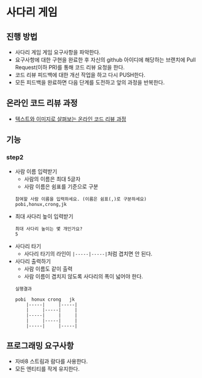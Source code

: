 # 사다리 게임
## 진행 방법
* 사다리 게임 게임 요구사항을 파악한다.
* 요구사항에 대한 구현을 완료한 후 자신의 github 아이디에 해당하는 브랜치에 Pull Request(이하 PR)를 통해 코드 리뷰 요청을 한다.
* 코드 리뷰 피드백에 대한 개선 작업을 하고 다시 PUSH한다.
* 모든 피드백을 완료하면 다음 단계를 도전하고 앞의 과정을 반복한다.

## 온라인 코드 리뷰 과정
* [텍스트와 이미지로 살펴보는 온라인 코드 리뷰 과정](https://github.com/nextstep-step/nextstep-docs/tree/master/codereview)

## 기능
### step2
- 사람 이름 입력받기
    - 사람의 이름은 최대 5글자
    - 사람 이름은 쉼표를 기준으로 구분
    ```
    참여할 사람 이름을 입력하세요. (이름은 쉼표(,)로 구분하세요)
    pobi,honux,crong,jk
    ```
- 최대 사다리 높이 입력받기
    ```
    최대 사다리 높이는 몇 개인가요?
    5
    ```
- 사다리 타기
    - 사다리 타기의 라인이 `|-----|-----|`처럼 겹치면 안 된다. 
- 사다리 출력하기
    - 사람 이름도 같이 출력
    - 사람 이름이 겹치지 않도록 사다리의 폭이 넓어야 한다.
    ```
    실행결과
    
    pobi  honux crong   jk
        |-----|     |-----|
        |     |-----|     |
        |-----|     |     |
        |     |-----|     |
        |-----|     |-----|
    ```

## 프로그래밍 요구사항
- 자바8 스트림과 람다를 사용한다.
- 모든 엔티티를 작게 유지한다.
